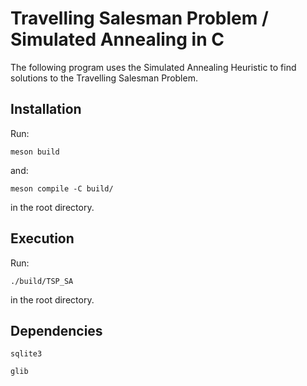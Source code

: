 # Travelling Salesman Problem / Simulated Annealing in C
The following program uses the Simulated Annealing Heuristic
to find solutions to the Travelling Salesman Problem.
## Installation
Run:

```
meson build
```

and:

```
meson compile -C build/
```

in the root directory.

## Execution

Run:

```
./build/TSP_SA
```

in the root directory.

## Dependencies

```
sqlite3
```

```
glib
```